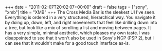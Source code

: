 +++
date = "2011-02-07T20:02:07+00:00"
draft = false
tags = ["sony", "xmb"]
title = "XMB"
+++
The Cross Media Bar is the sleekest UI I've seen. Everything is ordered in a very structured, hierarchical way. You navigate it by doing up, down, left, and right movements that feel like drilling down into a tree, but look like a mix of scrolling a list and moving between pages. It has a very simple, minimal aesthetic, which pleases my own taste. I was disappointed to see that it won't also be used in Sony's NGP (PSP 2), but I can see that it wouldn't make for a good touch interface as-is.
